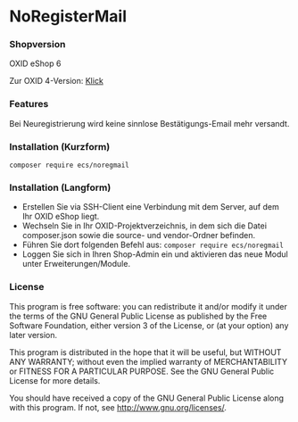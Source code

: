 NoRegisterMail
==============

### Shopversion
OXID eShop 6

Zur OXID 4-Version: [Klick](../../tree/oxid4)


### Features
Bei Neuregistrierung wird keine sinnlose Bestätigungs-Email mehr versandt.


### Installation (Kurzform)
`composer require ecs/noregmail`


### Installation (Langform)
- Erstellen Sie via SSH-Client eine Verbindung mit dem Server, auf dem Ihr OXID eShop liegt.
- Wechseln Sie in Ihr OXID-Projektverzeichnis, in dem sich die Datei composer.json sowie die source- und vendor-Ordner befinden.
- Führen Sie dort folgenden Befehl aus: `composer require ecs/noregmail`
- Loggen Sie sich in Ihren Shop-Admin ein und aktivieren das neue Modul unter Erweiterungen/Module.


### License
This program is free software: you can redistribute it and/or modify
it under the terms of the GNU General Public License as published by
the Free Software Foundation, either version 3 of the License, or
(at your option) any later version.

This program is distributed in the hope that it will be useful,
but WITHOUT ANY WARRANTY; without even the implied warranty of
MERCHANTABILITY or FITNESS FOR A PARTICULAR PURPOSE.  See the
GNU General Public License for more details.

You should have received a copy of the GNU General Public License
along with this program.  If not, see <http://www.gnu.org/licenses/>.
